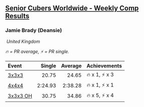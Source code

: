 <style>table {white-space: nowrap;}</style>
<link rel="stylesheet" type="text/css" href="/scw-comp/css/flags.css" />

## [Senior Cubers Worldwide - Weekly Comp Results](/scw-comp/results/)
### Jamie Brady (Deansie)

<i class="flag flag-GB" />&nbsp;United Kingdom

<span style="white-space: nowrap;">🔥 = PR average</span>, <span style="white-space: nowrap;">⚡ = PR single</span>.

| Event | Single | Average | Achievements|
| :-- | --: | --: | :-- |
| [3x3x3](333.md) | 20.75 | 24.65 | 🔥 x 1, ⚡ x 3 |
| [4x4x4](444.md) | 2:24.93 | 2:38.28 | 🔥 x 1, ⚡ x 1 |
| [3x3x3 OH](333oh.md) | 30.75 | 34.86 | 🔥 x 5, ⚡ x 4 |

<!-- Global site tag (gtag.js) - Google Analytics -->
<script async src="https://www.googletagmanager.com/gtag/js?id=UA-86348435-3"></script>
<script>window.dataLayer = window.dataLayer || []; function gtag() {dataLayer.push(arguments);} gtag('js', new Date()); gtag('config', 'UA-86348435-3');</script>
